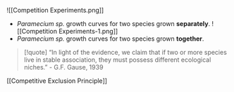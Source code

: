 ![[Competition Experiments.png]]
- *Paramecium sp.* growth curves for two species grown **separately**.
![[Competition Experiments-1.png]]
- *Paramecium sp.* growth curves for two species grown **together**.
> [!quote] “In light of the evidence, we claim that if two or more species live in stable association, they must possess different ecological niches.” - G.F. Gause, 1939

[[Competitive Exclusion Principle]]

